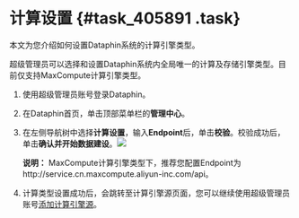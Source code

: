 # 计算设置 {#task_405891 .task}

本文为您介绍如何设置Dataphin系统的计算引擎类型。

超级管理员可以选择和设置Dataphin系统内全局唯一的计算及存储引擎类型。目前仅支持MaxCompute计算引擎类型。

1.  使用超级管理员账号登录Dataphin。
2.  在Dataphin首页，单击顶部菜单栏的**管理中心**。
3.  在左侧导航树中选择**计算设置**，输入**Endpoint**后，单击**校验**。校验成功后，单击**确认并开始数据建设**。![](http://static-aliyun-doc.oss-cn-hangzhou.aliyuncs.com/assets/img/328746/156014706448296_zh-CN.png)

 

    **说明：** MaxCompute计算引擎类型下，推荐您配置Endpoint为http://service.cn.maxcompute.aliyun-inc.com/api。

4.  计算类型设置成功后，会跳转至计算引擎源页面，您可以继续使用超级管理员账号[添加计算引擎源](cn.zh-CN/用户指南/数仓规划/计算引擎源/添加计算引擎源.md#)。

